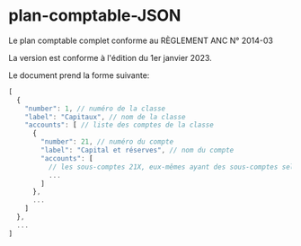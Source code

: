 # plan-comptable-JSON
Le plan comptable complet conforme au RÈGLEMENT ANC N° 2014-03

La version est conforme à l'édition du 1er janvier 2023.


Le document prend la forme suivante: 
```js
[
  {
    "number": 1, // numéro de la classe
    "label": "Capitaux", // nom de la classe
    "accounts": [ // liste des comptes de la classe
      {
        "number": 21, // numéro du compte
        "label": "Capital et réserves", // nom du compte
        "accounts": [
          // les sous-comptes 21X, eux-mêmes ayant des sous-comptes selon la même structure
          ...
        ]
      },
      ...
    ]
  },
  ...
]
```
